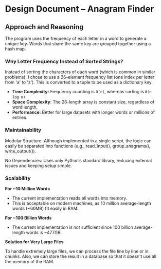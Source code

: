 # Design Document – Anagram Finder

## Approach and Reasoning

The program uses the frequency of each letter in a word to generate a unique key. Words that share the same key are grouped together using a hash map.

### Why Letter Frequency Instead of Sorted Strings?

Instead of sorting the characters of each word (which is common in similar problems), I chose to use a 26-element frequency list (one index per letter from 'a' to 'z'). This is converted to a tuple to be used as a dictionary key.

- **Time Complexity:** Frequency counting is `O(n)`, whereas sorting is `O(n log n)`.
- **Space Complexity:** The 26-length array is constant size, regardless of word length.
- **Performance:** Better for large datasets with longer words or millions of entries.

### Maintainability
Modular Structure: Although implemented in a single script, the logic can easily be separated into functions (e.g., read_input(), group_anagrams(), write_output()).

No Dependencies: Uses only Python’s standard library, reducing external issues and keeping setup simple.

### Scalability
**For ~10 Million Words**
- The current implementation reads all words into memory.
- This is acceptable on modern machines, as 10 million average-length words (~60MB) fit easily in RAM.

**For ~100 Billion Words**
- The current implementation is not sufficient since 100 billion average-length words is ~477GB.

**Solution for Very Large Files**

To handle extremely large files, we can process the file line by line or in chunks. Also, we can store the result in a database so that it doesn't use all the memory of the RAM.

